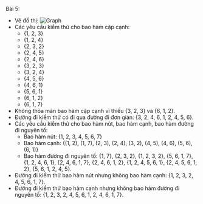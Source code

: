 Bài 5:

- Vẽ đồ thị:
![Graph](https://i.ibb.co/HVY2Zcm/Screen-Shot-2020-10-12-at-00-19-17.png)
- Các yêu cầu kiểm thử cho bao hàm cặp cạnh:
    + {1, 2, 3}
    + {1, 2, 4}
    + {2, 3, 2}
    + {2, 4, 5}
    + {2, 4, 6}
    + {3, 2, 3}
    + {3, 2, 4}
    + {4, 5, 6}
    + {4, 6, 1}
    + {5, 6, 1}
    + {6, 1, 2}
    + {6, 1, 7}
- Không thỏa mãn bao hàm cặp cạnh vì thiếu {3, 2, 3} và {6, 1, 2}.
- Đường đi kiểm thử có đi qua đường đi đơn giản: {3, 2, 4, 6, 1, 2, 4, 5, 6}.
- Các yêu cầu kiểm thử cho bao hàm nút, bao hàm cạnh, bao hàm đường đi nguyên tố:
    + Bao hàm nút: {1, 2, 3, 4, 5, 6, 7}
    + Bao hàm cạnh: {(1, 2), (1, 7), (2, 3), (2, 4), (3, 2), (4, 5), (4, 6), (5, 6), (6, 1)}
    + Bao hàm đường đi nguyên tố: {1, 7}, {2, 3, 2}, {1, 2, 3, 2}, {5, 6, 1, 7}, {1, 2, 4, 6, 1}, {2, 4, 6, 1, 7}, {2, 4, 6, 1, 2}, {1, 2, 4, 5, 6, 1}, {2, 4, 5, 6, 1, 2}, {5, 6, 1, 2, 4, 5}.
- Đường đi kiểm thử bao hàm nút nhưng không bao hàm cạnh: {1, 2, 3, 2, 4, 5, 6, 1, 7}.
- Đường đi kiểm thử bao hàm cạnh nhưng không bao hàm đường đi nguyên tố: {1, 2, 3, 2, 4, 5, 6, 1, 2, 4, 6, 1, 7}.